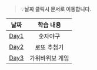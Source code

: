 > 💡**날짜 클릭시 문서로 이동합니다.**

|           날짜           |  학습 내용   |
|:----------------------:|:--------:|
| [Day1](day1/README.md) |   숫자야구   |
| [Day2](day2/README.md) |  로또 추첨기  |
| [Day3](day3/README.md) | 가위바위보 게임 |
